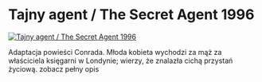 Tajny agent / The Secret Agent 1996 
=============
[![Tajny agent / The Secret Agent 1996 ](http://vidos.pl/images/player.gif)](http://vidos.pl/tajny-agent-the-secret-agent-1996)

 Adaptacja powieści Conrada. Młoda kobieta wychodzi za mąż za właściciela księgarni w Londynie; wierzy, że znalazła cichą przystań życiową. zobacz pełny opis
